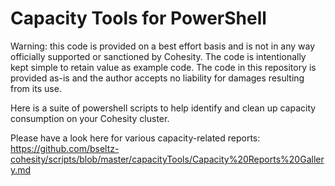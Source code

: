 # Capacity Tools for PowerShell

Warning: this code is provided on a best effort basis and is not in any way officially supported or sanctioned by Cohesity. The code is intentionally kept simple to retain value as example code. The code in this repository is provided as-is and the author accepts no liability for damages resulting from its use.

Here is a suite of powershell scripts to help identify and clean up capacity consumption on your Cohesity cluster.

Please have a look here for various capacity-related reports: <https://github.com/bseltz-cohesity/scripts/blob/master/capacityTools/Capacity%20Reports%20Gallery.md>
